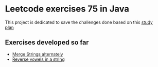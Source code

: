 # Leetcode exercises 75 in Java

This project is dedicated to save the challenges done based on this [study plan](https://leetcode.com/studyplan/leetcode-75/)

## Exercises developed so far

- [Merge Strings alternately](https://leetcode.com/problems/merge-strings-alternately/description/?envType=study-plan-v2&envId=leetcode-75)
- [Reverse vowels in a string](https://leetcode.com/problems/reverse-vowels-of-a-string/description/?envType=study-plan-v2&envId=leetcode-75)